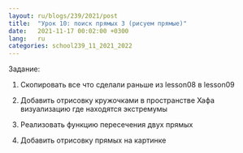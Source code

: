```yaml
---
layout: ru/blogs/239/2021/post
title:  "Урок 10: поиск прямых 3 (рисуем прямые)"
date:   2021-11-17 00:02:00 +0300
lang:   ru
categories: school239_11_2021_2022
---
```


Задание:

1) Скопировать все что сделали раньше из lesson08 в lesson09

2) Добавить отрисовку кружочками в пространстве Хафа визуализацию где находятся экстремумы

3) Реализовать функцию пересечения двух прямых

4) Добавить отрисовку прямых на картинке
